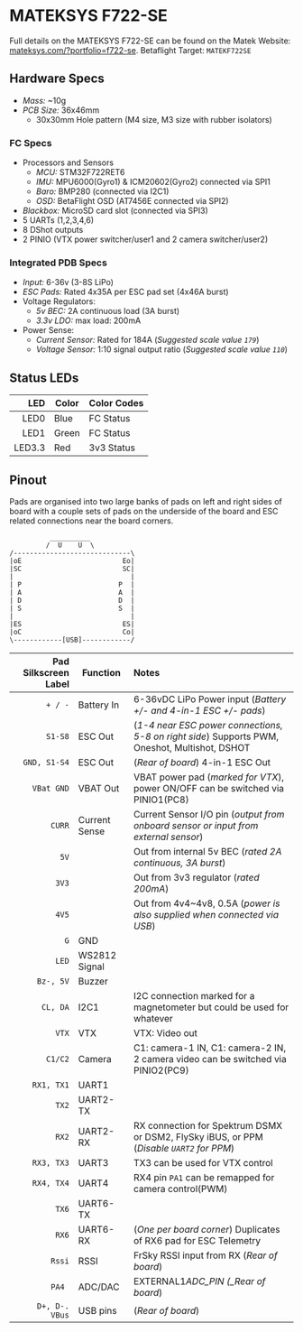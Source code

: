 # MATEKSYS F722-SE

Full details on the MATEKSYS F722-SE can be found on the Matek Website: [mateksys.com/?portfolio=f722-se](http://www.mateksys.com/?portfolio=f722-se). Betaflight Target: `MATEKF722SE`

## Hardware Specs

- _Mass:_ ~10g
- _PCB Size:_ 36x46mm
  - 30x30mm Hole pattern (M4 size, M3 size with rubber isolators)

### FC Specs

- Processors and Sensors
  - _MCU:_ STM32F722RET6
  - _IMU:_ MPU6000(Gyro1) & ICM20602(Gyro2) connected via SPI1
  - _Baro:_ BMP280 (connected via I2C1)
  - _OSD:_ BetaFlight OSD (AT7456E connected via SPI2)
- _Blackbox:_ MicroSD card slot (connected via SPI3)
- 5 UARTs (1,2,3,4,6)
- 8 DShot outputs
- 2 PINIO (VTX power switcher/user1 and 2 camera switcher/user2)

### Integrated PDB Specs

- _Input:_ 6-36v (3-8S LiPo)
- _ESC Pads:_ Rated 4x35A per ESC pad set (4x46A burst)
- Voltage Regulators:
  - _5v BEC:_ 2A continuous load (3A burst)
  - _3.3v LDO:_ max load: 200mA
- Power Sense:
  - _Current Sensor:_ Rated for 184A (_Suggested scale value `179`_)
  - _Voltage Sensor:_ 1:10 signal output ratio (_Suggested scale value `110`_)

## Status LEDs

|    LED | Color | Color Codes |
| -----: | ----- | :---------- |
|   LED0 | Blue  | FC Status   |
|   LED1 | Green | FC Status   |
| LED3.3 | Red   | 3v3 Status  |

## Pinout

Pads are organised into two large banks of pads on left and right sides of board with a couple sets of pads on the underside of the board and ESC related connections near the board corners.

```
          __________
         /  U    U  \
/-----------------------------\
|oE                         Eo|
|SC                         SC|
|                             |
| P                        P  |
| A                        A  |
| D                        D  |
| S                        S  |
|                             |
|ES                         ES|
|oC                         Co|
\------------[USB]------------/
```

| Pad Silkscreen Label | Function      | Notes                                                                                         |
| -------------------: | ------------- | :-------------------------------------------------------------------------------------------- |
|              `+ / -` | Battery In    | 6-36vDC LiPo Power input (_Battery +/- and 4-in-1 ESC +/- pads_)                              |
|              `S1-S8` | ESC Out       | (_1-4 near ESC power connections, 5-8 on right side_) Supports PWM, Oneshot, Multishot, DSHOT |
|         `GND, S1-S4` | ESC Out       | (_Rear of board_) 4-in-1 ESC Out                                                              |
|           `VBat GND` | VBAT Out      | VBAT power pad (_marked for VTX_), power ON/OFF can be switched via PINIO1(PC8)               |
|               `CURR` | Current Sense | Current Sensor I/O pin (_output from onboard sensor or input from external sensor_)           |
|                 `5V` |               | Out from internal 5v BEC (_rated 2A continuous, 3A burst_)                                    |
|                `3V3` |               | Out from 3v3 regulator (_rated 200mA_)                                                        |
|                `4V5` |               | Out from 4v4~4v8, 0.5A (_power is also supplied when connected via USB_)                      |
|                  `G` | GND           |                                                                                               |
|                `LED` | WS2812 Signal |                                                                                               |
|            `Bz-, 5V` | Buzzer        |                                                                                               |
|             `CL, DA` | I2C1          | I2C connection marked for a magnetometer but could be used for whatever                       |
|                `VTX` | VTX           | VTX: Video out                                                                                |
|              `C1/C2` | Camera        | C1: camera-1 IN, C1: camera-2 IN, 2 camera video can be switched via PINIO2(PC9)              |
|           `RX1, TX1` | UART1         |                                                                                               |
|                `TX2` | UART2-TX      |                                                                                               |
|                `RX2` | UART2-RX      | RX connection for Spektrum DSMX or DSM2, FlySky iBUS, or PPM (_Disable `UART2` for PPM_)      |
|           `RX3, TX3` | UART3         | TX3 can be used for VTX control                                                               |
|           `RX4, TX4` | UART4         | RX4 pin `PA1` can be remapped for camera control(PWM)                                         |
|                `TX6` | UART6-TX      |                                                                                               |
|                `RX6` | UART6-RX      | (_One per board corner_) Duplicates of RX6 pad for ESC Telemetry                              |
|               `Rssi` | RSSI          | FrSky RSSI input from RX (_Rear of board_)                                                    |
|               `PA4 ` | ADC/DAC       | EXTERNAL1*ADC_PIN (\_Rear of board*)                                                          |
|       `D+, D-. VBus` | USB pins      | (_Rear of board_)                                                                             |
